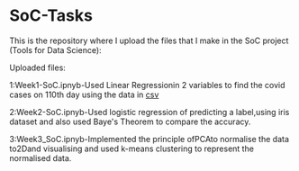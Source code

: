 # SoC-Tasks
This is the repository where I upload the files that I make in the SoC project (Tools for Data Science):

Uploaded files:

1:Week1-SoC.ipnyb-Used Linear Regressionin 2 variables to find the covid cases on 110th day using the data in <a href='https://github.com/Tools-For-Data-Science-SOC/tasks/blob/main/task1/task1.csv'>csv</a>

2:Week2-SoC.ipnyb-Used logistic regression of predicting a label,using iris dataset and also used Baye's Theorem to compare the accuracy.

3:Week3_SoC.ipnyb-Implemented the principle ofPCAto normalise the data to2Dand visualising and used k-means clustering to represent the normalised data.
